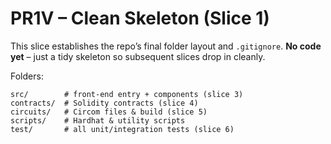 # PR1V – Clean Skeleton (Slice 1)

This slice establishes the repo’s final folder layout and `.gitignore`.
**No code yet** – just a tidy skeleton so subsequent slices drop in cleanly.

Folders:
```
src/        # front‑end entry + components (slice 3)
contracts/  # Solidity contracts (slice 4)
circuits/   # Circom files & build (slice 5)
scripts/    # Hardhat & utility scripts
test/       # all unit/integration tests (slice 6)
```
